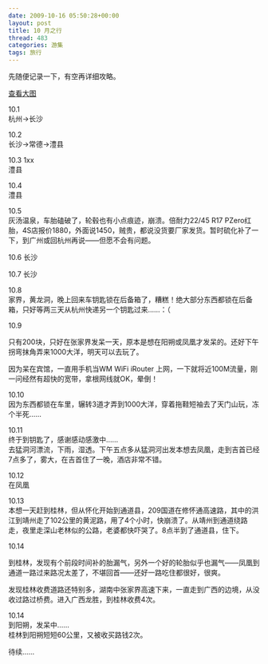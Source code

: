 ```yaml
---
date: 2009-10-16 05:50:28+00:00
layout: post
title: 10 月之行
thread: 483
categories: 游集
tags: 旅行
---
```


先随便记录一下，有空再详细攻略。  
<!-- more -->  
  
  
[查看大图](http://ditu.google.cn/maps?f=q&source=embed&hl=zh-CN&geocode=&q=from:%E6%9D%AD%E5%B7%9E%E5%B8%82+to:%E9%95%BF%E6%B2%99%E5%B8%82+to:%E6%BE%A7%E5%8E%BF+to:%E9%95%BF%E6%B2%99%E5%B8%82+to:%E5%BC%A0%E5%AE%B6%E7%95%8C%E5%B8%82+to:%E7%8C%9B%E6%B4%9E%E6%B2%B3%E5%81%9C%E8%BD%A6%E5%9C%BA+to:%E5%90%89%E9%A6%96%E5%B8%82+to:%E5%87%A4%E5%87%B0%E5%8E%BF+to:26.492699,109.909973+to:%E9%80%9A%E9%81%93%E5%8E%BF+to:%E6%A1%82%E6%9E%97%E5%B8%82+to:%E9%98%B3%E6%9C%94%E5%8E%BF+to:%E5%B9%BF%E5%B7%9E%E5%B8%82+to:%E5%AE%9A%E5%8D%97%E5%8E%BF+to:%E6%9D%AD%E5%B7%9E%E5%B8%82&sll=27.527758,114.873047&sspn=16.267487,28.54248&brcurrent=3,0x31508e64e5c642c1:0x951daa7c349f366f,0%3B5,0,0&ie=UTF8&ll=26.450902,114.829102&spn=9.827153,10.986328&z=6)  
  
  


  
10.1  
杭州->长沙  


  


  
10.2  
长沙->常德->澧县  


  


  
10.3 1xx  
澧县  


  


  
10.4  
澧县  


  


  
10.5  
灰汤温泉，车胎磕破了，轮毂也有小点痕迹，崩溃。倍耐力22/45 R17 PZero红胎，4S店报价1880，外面说1450，贼贵，都说没货要厂家发货。暂时硫化补了一下，到广州或回杭州再说——但愿不会有问题。  


  


  
10.6 长沙  


  


  
10.7 长沙  


  


  
10.8  
家界，黄龙洞，晚上回来车钥匙锁在后备箱了，糟糕！绝大部分东西都锁在后备箱，只好等两三天从杭州快递另一个钥匙过来……：（  


  


  
10.9  
  
只有200块，只好在张家界发呆一天，原本是想在阳朔或凤凰才发呆的。还好下午拐弯抹角弄来1000大洋，明天可以去玩了。  
  
因为呆在宾馆，一直用手机当WM WiFi iRouter 上网，一下就将近100M流量，刚一问经然有超快的宽带，拿根网线就OK，晕倒！  
  


  
  


  
10.10  
因为东西都锁在车里，辗转3道才弄到1000大洋，穿着拖鞋短袖去了天门山玩，冻个半死……  


  
  


  
10.11  
终于到钥匙了，感谢感动感激中……  
去猛洞河漂流，下雨，湿透。下午五点多从猛洞河出发本想去凤凰，走到吉首已经7点多了，雾大，在吉首住了一晚，酒店非常不错。  


  
  


  
10.12  
在凤凰  


  
  


  
10.13  
本想一天赶到桂林，但从怀化开始到通道县，209国道在修怀通高速路，其中的洪江到靖州走了102公里的黄泥路，用了4个小时，快崩溃了。从靖州到通道绕路走，夜里走深山老林似的公路，老婆都快吓哭了。8点半到了通道县，住下。  


  
  


  
10.14  
  
到桂林，发现有个前段时间补的胎漏气，另外一个好的轮胎似乎也漏气——凤凰到通道一路过来路况太差了，不堪回首——还好一路吃住都很好，很爽。  
  
发现桂林收费道路还特别多，湖南中张家界高速下来，一直走到广西的边境，从没收过路过桥费。进入广西龙胜，到桂林收费4次。  


  
  


  
10.14  
到阳朔，发呆中……  
桂林到阳朔短短60公里，又被收买路钱2次。  


  
  
待续……
